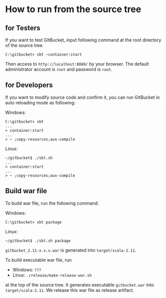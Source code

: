 How to run from the source tree
========

for Testers
--------

If you want to test GitBucket, input following command at the root directory of the source tree.

```
C:\gitbucket> sbt ~container:start
```

Then access to `http://localhost:8080/` by your browser. The default administrator account is `root` and password is `root`.

for Developers
--------
If you want to modify source code and confirm it, you can run GitBucket in auto reloading mode as following:

Windows:

```
C:\gitbucket> sbt
...
> container:start
...
> ~ ;copy-resources;aux-compile
```

Linux:

```
~/gitbucket$ ./sbt.sh
...
> container:start
...
> ~ ;copy-resources;aux-compile
```

Build war file
--------

To build war file, run the following command:

Windows:

```
C:\gitbucket> sbt package
```

Linux:

```
~/gitbucket$ ./sbt.sh package
```

`gitbucket_2.11-x.x.x.war` is generated into `target/scala-2.11`.

To build executable war file, run

*  Windows: `???`
*  Linux: `./release/make-release-war.sh`

at the top of the source tree. It generates executable `gitbucket.war` into `target/scala-2.11`. We release this war file as release artifact.
